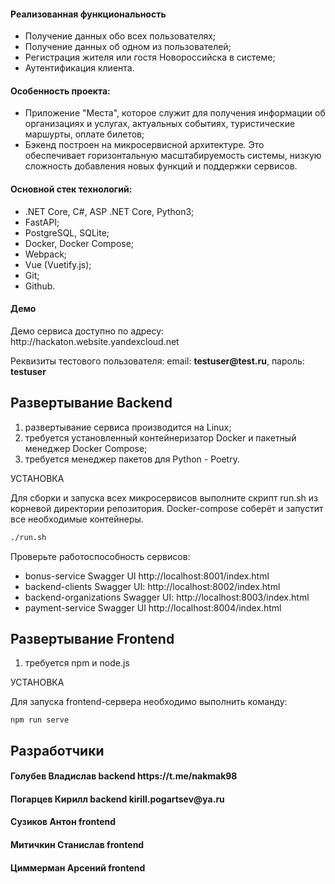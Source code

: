 
<h4>Реализованная функциональность</h4>
<ul>
    <li>Получение данных обо всех пользователях;</li>
    <li>Получение данных об одном из пользователей;</li>
    <li>Регистрация жителя или гостя Новороссийска в системе;</li>
    <li>Аутентификация клиента.</li>
</ul> 
<h4>Особенность проекта:</h4>
<ul>
 <li>Приложение "Места", которое служит для получения информации об организациях и услугах, актуальных событиях, туристические маршурты, оплате билетов;</li>
 <li>Бэкенд построен на микросервисной архитектуре. Это обеспечивает горизонтальную масштабируемость системы, низкую сложность добавления новых функций и поддержки сервисов.</li>
 </ul>
<h4>Основной стек технологий:</h4>
<ul>
    <li>.NET Core, C#, ASP .NET Core, Python3;</li>
	<li>FastAPI;</li>
	<li>PostgreSQL, SQLite;</li>
	<li>Docker, Docker Compose;</li>
	<li>Webpack;</li>
	<li>Vue (Vuetify.js);</li>
	<li>Git;</li>
	<li>Github.</li>
  
 </ul>
<h4>Демо</h4>
<p>Демо сервиса доступно по адресу: http://hackaton.website.yandexcloud.net </p>
<p>Реквизиты тестового пользователя: email: <b>testuser@test.ru</b>, пароль: <b>testuser</b></p>




Развертывание Backend
------------
1) развертывание сервиса производится на Linux;
2) требуется установленный контейнеризатор Docker и пакетный менеджер Docker Compose;
3) требуется менеджер пакетов для Python - Poetry.


УСТАНОВКА

Для сборки и запуска всех микросервисов выполните скрипт run.sh из корневой директории репозитория. Docker-compose соберёт и запустит все необходимые контейнеры.

```bash
./run.sh
```

Проверьте работоспособность сервисов:

- bonus-service Swagger UI http://localhost:8001/index.html
- backend-clients Swagger UI: http://localhost:8002/index.html
- backend-organizations Swagger UI: http://localhost:8003/index.html
- payment-service Swagger UI http://localhost:8004/index.html

Развертывание Frontend
------------
1) требуется npm и node.js


УСТАНОВКА

Для запуска frontend-сервера необходимо выполнить команду:

`npm run serve`

Разработчики
------------

<h4>Голубев Владислав backend https://t.me/nakmak98 </h4>
<h4>Погарцев Кирилл backend kirill.pogartsev@ya.ru </h4>
<h4>Сузиков Антон frontend </h4>
<h4>Митичкин Станислав frontend </h4>
<h4>Циммерман Арсений frontend </h4>
